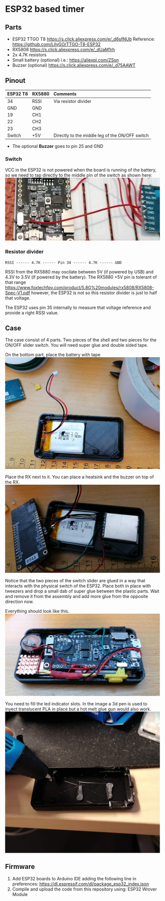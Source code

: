 # ESP32 based timer #

## Parts ##
* ESP32 TTGO T8 https://s.click.aliexpress.com/e/_d6sfNUb Reference: https://github.com/LilyGO/TTGO-T8-ESP32
* RX5808 https://s.click.aliexpress.com/e/_dUaM1rh
* 2x 4.7K resistors
* Small battery (optional) i.e.: https://aliexpi.com/ZSsn
* Buzzer (optional) https://s.click.aliexpress.com/e/_d75AAWT

## Pinout ##
| ESP32 T8 | RX5880 | Comments |
| :------------- |:-------------| :-----|
| 34 | RSSI | Via resistor divider |
| GND | GND | |
| 19 | CH1 | |
| 22 | CH2 | |
| 23 | CH3 | |
| Switch | +5V | Directly to the middle leg of the ON/OFF switch |

* The optional **Buzzer** goes to pin 25 and GND

### Switch 

VCC in the ESP32 is not powered when the board is running of the battery, so we need to tap directly to the middle pin of the switch as shown here:
![](images/vbat.PNG)

### Resistor divider

    RSSI ------ 4.7K ------ Pin 34 ------ 4.7K ------ GND

RSSI from the RX5880 may oscilate between 5V (if powered by USB) and 4.3V to 3.5V (if powered by the battery). The RX5880 +5V pin is tolerant of that range https://www.foxtechfpv.com/product/5.8G%20modules/rx5808/RX5808-Spec-V1.pdf however, the ESP32 is not so this resistor divider is just to half that voltage. 

The ESP32 uses pin 35 internally to measure that voltage reference and provide a right RSSI value.

## Case
The case consist of 4 parts. Two pieces of the shell and two pieces for the ON/OFF slider switch. You will need super glue and double sided tape.

On the bottom part, place the battery with tape
![](images/case_01.PNG)

Place the RX next to it. You can place a heatsink and the buzzer on top of the RX.
![](images/case_02.PNG)

Notice that the two pieces of the switch slider are glued in a way that interacts with the physical switch of the ESP32. Place both in place with tweezers and drop a small dab of super glue between the plastic parts. Wait and remove it from the assembly and add more glue from the opposite direction now.

Everything should look like this. 
![](images/case_03.PNG)

You need to fill the led indicator slots. In the image a 3d pen is used to inyect translucent PLA in place but a hot melt glue gun would also work.
![](images/case_04.PNG)

## Firmware ##

1. Add ESP32 boards to Arduino IDE adding the following line in preferences: https://dl.espressif.com/dl/package_esp32_index.json
2. Compile and upload the code from this repository using: ESP32 Wrover Module
